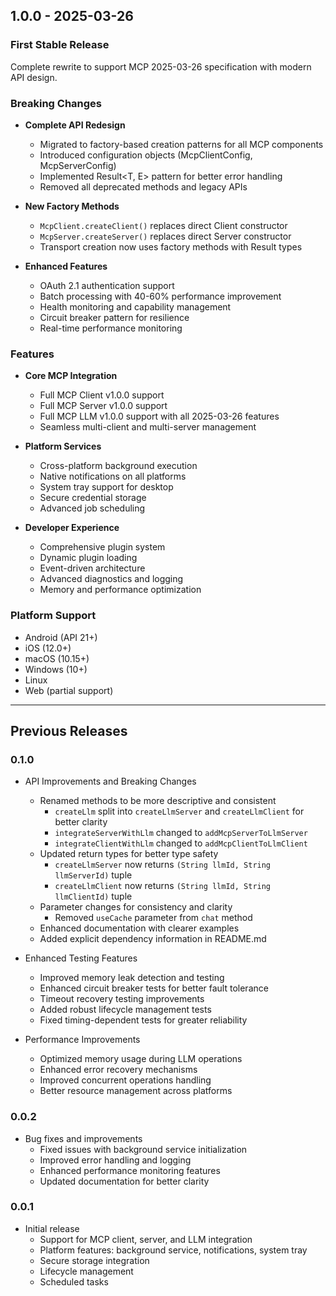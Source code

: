 ## 1.0.0 - 2025-03-26

### First Stable Release

Complete rewrite to support MCP 2025-03-26 specification with modern API design.

### Breaking Changes

* **Complete API Redesign**
    * Migrated to factory-based creation patterns for all MCP components
    * Introduced configuration objects (McpClientConfig, McpServerConfig)
    * Implemented Result<T, E> pattern for better error handling
    * Removed all deprecated methods and legacy APIs

* **New Factory Methods**
    * `McpClient.createClient()` replaces direct Client constructor
    * `McpServer.createServer()` replaces direct Server constructor
    * Transport creation now uses factory methods with Result types

* **Enhanced Features**
    * OAuth 2.1 authentication support
    * Batch processing with 40-60% performance improvement
    * Health monitoring and capability management
    * Circuit breaker pattern for resilience
    * Real-time performance monitoring

### Features

* **Core MCP Integration**
    * Full MCP Client v1.0.0 support
    * Full MCP Server v1.0.0 support
    * Full MCP LLM v1.0.0 support with all 2025-03-26 features
    * Seamless multi-client and multi-server management

* **Platform Services**
    * Cross-platform background execution
    * Native notifications on all platforms
    * System tray support for desktop
    * Secure credential storage
    * Advanced job scheduling

* **Developer Experience**
    * Comprehensive plugin system
    * Dynamic plugin loading
    * Event-driven architecture
    * Advanced diagnostics and logging
    * Memory and performance optimization

### Platform Support

* Android (API 21+)
* iOS (12.0+)
* macOS (10.15+)
* Windows (10+)
* Linux
* Web (partial support)

---

## Previous Releases

### 0.1.0

* API Improvements and Breaking Changes
    * Renamed methods to be more descriptive and consistent
        * `createLlm` split into `createLlmServer` and `createLlmClient` for better clarity
        * `integrateServerWithLlm` changed to `addMcpServerToLlmServer`
        * `integrateClientWithLlm` changed to `addMcpClientToLlmClient`
    * Updated return types for better type safety
        * `createLlmServer` now returns `(String llmId, String llmServerId)` tuple
        * `createLlmClient` now returns `(String llmId, String llmClientId)` tuple
    * Parameter changes for consistency and clarity
        * Removed `useCache` parameter from `chat` method
    * Enhanced documentation with clearer examples
    * Added explicit dependency information in README.md

* Enhanced Testing Features
    * Improved memory leak detection and testing
    * Enhanced circuit breaker tests for better fault tolerance
    * Timeout recovery testing improvements
    * Added robust lifecycle management tests
    * Fixed timing-dependent tests for greater reliability

* Performance Improvements
    * Optimized memory usage during LLM operations
    * Enhanced error recovery mechanisms
    * Improved concurrent operations handling
    * Better resource management across platforms

### 0.0.2

* Bug fixes and improvements
    * Fixed issues with background service initialization
    * Improved error handling and logging
    * Enhanced performance monitoring features
    * Updated documentation for better clarity
  
### 0.0.1

* Initial release
    * Support for MCP client, server, and LLM integration
    * Platform features: background service, notifications, system tray
    * Secure storage integration
    * Lifecycle management
    * Scheduled tasks